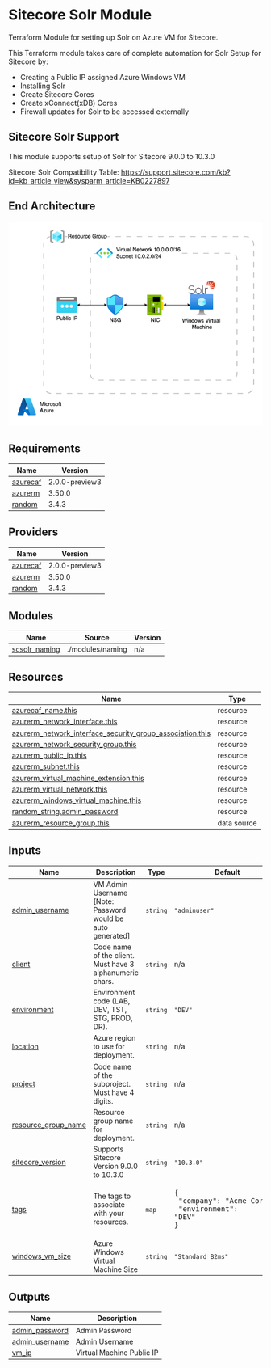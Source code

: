 # Sitecore Solr Module
Terraform Module for setting up Solr on Azure VM for Sitecore. 

This Terraform module takes care of complete automation for Solr Setup for Sitecore by:
  - Creating a Public IP assigned Azure Windows VM
  - Installing Solr
  - Create Sitecore Cores
  - Create xConnect(xDB) Cores
  - Firewall updates for Solr to be accessed externally

## Sitecore Solr Support
This module supports setup of Solr for Sitecore 9.0.0 to 10.3.0

Sitecore Solr Compatibility Table: https://support.sitecore.com/kb?id=kb_article_view&sysparm_article=KB0227897 

## End Architecture
![End Architecture](https://github.com/codeblitzmaster/terraform-azurerm-sitecoresolr/blob/main/End_Sitecore_Solr_Architecture.png?raw=true)

<!-- BEGIN_TF_DOCS -->
## Requirements

| Name | Version |
|------|---------|
| <a name="requirement_azurecaf"></a> [azurecaf](#requirement\_azurecaf) | 2.0.0-preview3 |
| <a name="requirement_azurerm"></a> [azurerm](#requirement\_azurerm) | 3.50.0 |
| <a name="requirement_random"></a> [random](#requirement\_random) | 3.4.3 |

## Providers

| Name | Version |
|------|---------|
| <a name="provider_azurecaf"></a> [azurecaf](#provider\_azurecaf) | 2.0.0-preview3 |
| <a name="provider_azurerm"></a> [azurerm](#provider\_azurerm) | 3.50.0 |
| <a name="provider_random"></a> [random](#provider\_random) | 3.4.3 |

## Modules

| Name | Source | Version |
|------|--------|---------|
| <a name="module_scsolr_naming"></a> [scsolr\_naming](#module\_scsolr\_naming) | ./modules/naming | n/a |

## Resources

| Name | Type |
|------|------|
| [azurecaf_name.this](https://registry.terraform.io/providers/aztfmod/azurecaf/2.0.0-preview3/docs/resources/name) | resource |
| [azurerm_network_interface.this](https://registry.terraform.io/providers/hashicorp/azurerm/3.50.0/docs/resources/network_interface) | resource |
| [azurerm_network_interface_security_group_association.this](https://registry.terraform.io/providers/hashicorp/azurerm/3.50.0/docs/resources/network_interface_security_group_association) | resource |
| [azurerm_network_security_group.this](https://registry.terraform.io/providers/hashicorp/azurerm/3.50.0/docs/resources/network_security_group) | resource |
| [azurerm_public_ip.this](https://registry.terraform.io/providers/hashicorp/azurerm/3.50.0/docs/resources/public_ip) | resource |
| [azurerm_subnet.this](https://registry.terraform.io/providers/hashicorp/azurerm/3.50.0/docs/resources/subnet) | resource |
| [azurerm_virtual_machine_extension.this](https://registry.terraform.io/providers/hashicorp/azurerm/3.50.0/docs/resources/virtual_machine_extension) | resource |
| [azurerm_virtual_network.this](https://registry.terraform.io/providers/hashicorp/azurerm/3.50.0/docs/resources/virtual_network) | resource |
| [azurerm_windows_virtual_machine.this](https://registry.terraform.io/providers/hashicorp/azurerm/3.50.0/docs/resources/windows_virtual_machine) | resource |
| [random_string.admin_password](https://registry.terraform.io/providers/hashicorp/random/3.4.3/docs/resources/string) | resource |
| [azurerm_resource_group.this](https://registry.terraform.io/providers/hashicorp/azurerm/3.50.0/docs/data-sources/resource_group) | data source |

## Inputs

| Name | Description | Type | Default | Required |
|------|-------------|------|---------|:--------:|
| <a name="input_admin_username"></a> [admin\_username](#input\_admin\_username) | VM Admin Username [Note: Password would be auto generated] | `string` | `"adminuser"` | no |
| <a name="input_client"></a> [client](#input\_client) | Code name of the client. Must have 3 alphanumeric chars. | `string` | n/a | yes |
| <a name="input_environment"></a> [environment](#input\_environment) | Environment code (LAB, DEV, TST, STG, PROD, DR). | `string` | `"DEV"` | no |
| <a name="input_location"></a> [location](#input\_location) | Azure region to use for deployment. | `string` | n/a | yes |
| <a name="input_project"></a> [project](#input\_project) | Code name of the subproject. Must have 4 digits. | `string` | n/a | yes |
| <a name="input_resource_group_name"></a> [resource\_group\_name](#input\_resource\_group\_name) | Resource group name for deployment. | `string` | n/a | yes |
| <a name="input_sitecore_version"></a> [sitecore\_version](#input\_sitecore\_version) | Supports Sitecore Version 9.0.0 to 10.3.0 | `string` | `"10.3.0"` | no |
| <a name="input_tags"></a> [tags](#input\_tags) | The tags to associate with your resources. | `map` | <pre>{<br>  "company": "Acme Corp.",<br>  "environment": "DEV"<br>}</pre> | no |
| <a name="input_windows_vm_size"></a> [windows\_vm\_size](#input\_windows\_vm\_size) | Azure Windows Virtual Machine Size | `string` | `"Standard_B2ms"` | no |

## Outputs

| Name | Description |
|------|-------------|
| <a name="output_admin_password"></a> [admin\_password](#output\_admin\_password) | Admin Password |
| <a name="output_admin_username"></a> [admin\_username](#output\_admin\_username) | Admin Username |
| <a name="output_vm_ip"></a> [vm\_ip](#output\_vm\_ip) | Virtual Machine Public IP |
<!-- END_TF_DOCS -->